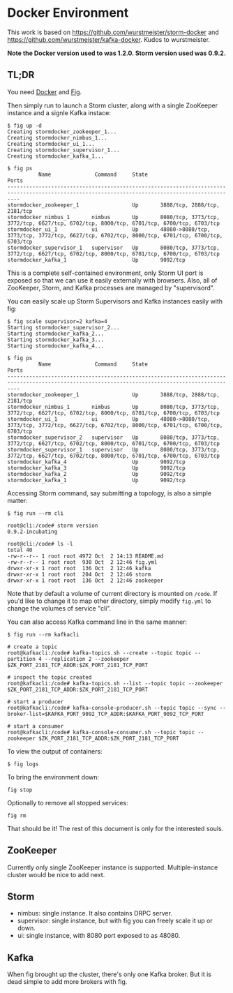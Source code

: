 # Docker Environment

This work is based on https://github.com/wurstmeister/storm-docker and https://github.com/wurstmeister/kafka-docker. Kudos to wurstmeister.

**Note the Docker version used to was 1.2.0. Storm version used was 0.9.2.**

## TL;DR

You need [Docker](https://docker.com/) and [Fig](http://orchardup.github.io/fig/index.html).

Then simply run to launch a Storm cluster, along with a single ZooKeeper instance and a signle Kafka instace:

```
$ fig up -d
Creating stormdocker_zookeeper_1...
Creating stormdocker_nimbus_1...
Creating stormdocker_ui_1...
Creating stormdocker_supervisor_1...
Creating stormdocker_kafka_1...

$ fig ps
          Name              Command     State                                                 Ports
------------------------------------------------------------------------------------------------------------------------------------------------
stormdocker_zookeeper_1                 Up       3888/tcp, 2888/tcp, 2181/tcp
stormdocker_nimbus_1       nimbus       Up       8080/tcp, 3773/tcp, 3772/tcp, 6627/tcp, 6702/tcp, 8000/tcp, 6701/tcp, 6700/tcp, 6703/tcp
stormdocker_ui_1           ui           Up       48080->8080/tcp, 3773/tcp, 3772/tcp, 6627/tcp, 6702/tcp, 8000/tcp, 6701/tcp, 6700/tcp, 6703/tcp
stormdocker_supervisor_1   supervisor   Up       8080/tcp, 3773/tcp, 3772/tcp, 6627/tcp, 6702/tcp, 8000/tcp, 6701/tcp, 6700/tcp, 6703/tcp
stormdocker_kafka_1                     Up       9092/tcp
```

This is a complete self-contained environment, only Storm UI port is exposed so that we can use it easily externally with browsers. Also, all of ZooKeeper, Storm, and Kafka processes are managed by "supervisord".

You can easily scale up Storm Supervisors and Kafka instances easily with fig:

```
$ fig scale supervisor=2 kafka=4
Starting stormdocker_supervisor_2...
Starting stormdocker_kafka_2...
Starting stormdocker_kafka_3...
Starting stormdocker_kafka_4...

$ fig ps
          Name              Command     State                                                 Ports
------------------------------------------------------------------------------------------------------------------------------------------------
stormdocker_zookeeper_1                 Up       3888/tcp, 2888/tcp, 2181/tcp
stormdocker_nimbus_1       nimbus       Up       8080/tcp, 3773/tcp, 3772/tcp, 6627/tcp, 6702/tcp, 8000/tcp, 6701/tcp, 6700/tcp, 6703/tcp
stormdocker_ui_1           ui           Up       48080->8080/tcp, 3773/tcp, 3772/tcp, 6627/tcp, 6702/tcp, 8000/tcp, 6701/tcp, 6700/tcp, 6703/tcp
stormdocker_supervisor_2   supervisor   Up       8080/tcp, 3773/tcp, 3772/tcp, 6627/tcp, 6702/tcp, 8000/tcp, 6701/tcp, 6700/tcp, 6703/tcp
stormdocker_supervisor_1   supervisor   Up       8080/tcp, 3773/tcp, 3772/tcp, 6627/tcp, 6702/tcp, 8000/tcp, 6701/tcp, 6700/tcp, 6703/tcp
stormdocker_kafka_4                     Up       9092/tcp
stormdocker_kafka_3                     Up       9092/tcp
stormdocker_kafka_2                     Up       9092/tcp
stormdocker_kafka_1                     Up       9092/tcp
```

Accessing Storm command, say submitting a topology, is also a simple matter:

```
$ fig run --rm cli

root@cli:/code# storm version
0.9.2-incubating

root@cli:/code# ls -l
total 40
-rw-r--r-- 1 root root 4972 Oct  2 14:13 README.md
-rw-r--r-- 1 root root  930 Oct  2 12:46 fig.yml
drwxr-xr-x 1 root root  136 Oct  2 12:46 kafka
drwxr-xr-x 1 root root  204 Oct  2 12:46 storm
drwxr-xr-x 1 root root  136 Oct  2 12:46 zookeeper
```

Note that by default a volume of current directory is mounted on `/code`. If you'd like to change it to map other directory, simply modify `fig.yml` to change the volumes of service "cli".

You can also access Kafka command line in the same manner:

```
$ fig run --rm kafkacli

# create a topic
root@kafkacli:/code# kafka-topics.sh --create --topic topic --partition 4 --replication 2 --zookeeper $ZK_PORT_2181_TCP_ADDR:$ZK_PORT_2181_TCP_PORT

# inspect the topic created
root@kafkacli:/code# kafka-topics.sh --list --topic topic --zookeeper $ZK_PORT_2181_TCP_ADDR:$ZK_PORT_2181_TCP_PORT

# start a producer
root@kafkacli:/code# kafka-console-producer.sh --topic topic --sync --broker-list=$KAFKA_PORT_9092_TCP_ADDR:$KAFKA_PORT_9092_TCP_PORT

# start a consumer
root@kafkacli:/code# kafka-console-consumer.sh --topic topic --zookeeper $ZK_PORT_2181_TCP_ADDR:$ZK_PORT_2181_TCP_PORT
```

To view the output of containers:

```
$ fig logs
```

To bring the environment down:

```
fig stop
```

Optionally to remove all stopped services:

```
fig rm
```

That should be it! The rest of this document is only for the interested souls.

## ZooKeeper

Currently only single ZooKeeper instance is supported. Multiple-instance cluster would be nice to add next.

## Storm

* nimbus: single instance. It also contains DRPC server.
* supervisor: single instance, but with fig you can freely scale it up or down.
* ui: single instance, with 8080 port exposed to as 48080.

## Kafka 

When fig brought up the cluster, there's only one Kafka broker. But it is dead simple to add more brokers with fig.
